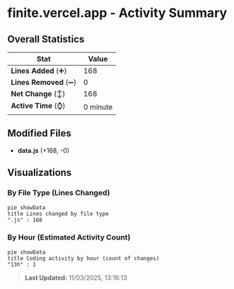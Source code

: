 # finite.vercel.app - Activity Summary 

## Overall Statistics

| Stat                   | Value                                                             |
| ---------------------- | ----------------------------------------------------------------- |
| **Lines Added** (➕)   | 168                                          |
| **Lines Removed** (➖) | 0                                        |
| **Net Change** (↕)    | 168                |
| **Active Time** (⌚)   | 0 minute |


## Modified Files
- **data.js** (+168, -0)

## Visualizations

### By File Type (Lines Changed)

```mermaid
pie showData
title Lines changed by file type
".js" : 168
```

### By Hour (Estimated Activity Count)

```mermaid
pie showData
title Coding activity by hour (count of changes)
"13h" : 1
```


> **Last Updated:** 11/03/2025, 13:16:13